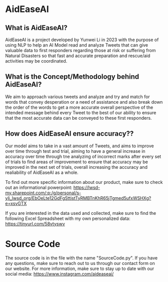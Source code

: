 # AidEaseAI

## <a name="_56kfpodyq5td"></a> What is AidEaseAI? 

AidEaseAI is a project developed by Yunwei Li in 2023 with the purpose of using NLP to help an AI Model read and analyze Tweets that can give valuable data to first responders regarding those at risk or suffering from Natural Disasters so that fast and accurate preparation and rescue/aid activities may be coordinated. 

## <a name="_56kfpodyq5td"></a> What is the Concept/Methodology behind AidEaseAI?

We aim to approach various tweets and analyze and try and match for words that convey desperation or a need of assistance and also break down the order of the words to get a more accurate overall perspective of the intended message behind every Tweet to the best of our ability to ensure that the most accurate data can be conveyed to these first responders. 

## <a name="_56kfpodyq5td"></a> How does AidEaseAI ensure accuracy??

Our model aims to take in a vast amount of Tweets, and aims to improve over time through test and trial, aiming to have a general increase in accuracy over time through tne analyzing of incorrect marks after every set of trials to find areas of improvement to ensure that accuracy may be improved in the next set of trials, overall increasing the accuracy and realiability of AidEaseAI as a whole. 

To find out more specific information about our product, make sure to check out an informational powerpoint: https://lwsd-my.sharepoint.com/:p:/g/personal/s-yli_lwsd_org/EbOeLte12GdFgSttistTyRMBTnKhR65jTgmed5ufxWSHXg?e=xsvGTX

If you are interested in the data used and collected, make sure to find the following Excel Spreadsheet with my own personalized data: https://tinyurl.com/58vtyswv

# Source Code
The source code is in the file with the name "SourceCode.py". 
If you have any questions, make sure to reach out to us through our contact form on our website. 
For more information, make sure to stay up to date with our social media: https://www.instagram.com/aideaseai/

